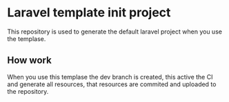 # Laravel template init project

This repository is used to generate the default laravel project when you use the templase.

## How work

When you use this templase the dev branch is created, this active the CI and generate all resources, that resources are commited and uploaded to the repository.
